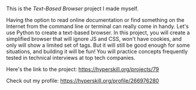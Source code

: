 This is the *Text-Based Browser* project I made myself.


<p>Having the option to read online documentation or find something on the Internet from the command line or terminal can really come in handy. Let's use Python to create a text-based browser. In this project, you will create a simplified browser that will ignore JS and CSS, won't have cookies, and only will show a limited set of tags. But it will still be good enough for some situations, and building it will be fun!<strong> </strong>You will practice concepts frequently tested in technical interviews at top tech companies.</p>

Here's the link to the project: https://hyperskill.org/projects/79

Check out my profile: https://hyperskill.org/profile/266976280